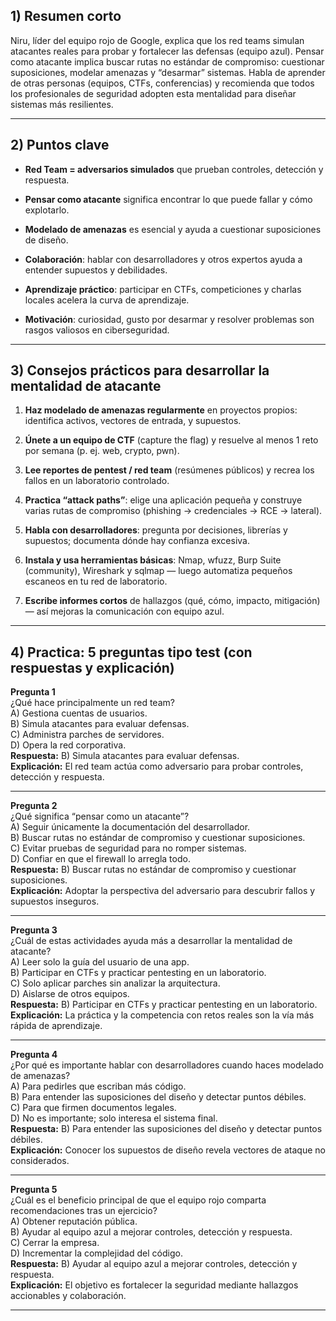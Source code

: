 
## 1) Resumen corto

Niru, líder del equipo rojo de Google, explica que los red teams simulan atacantes reales para probar y fortalecer las defensas (equipo azul). Pensar como atacante implica buscar rutas no estándar de compromiso: cuestionar suposiciones, modelar amenazas y “desarmar” sistemas. Habla de aprender de otras personas (equipos, CTFs, conferencias) y recomienda que todos los profesionales de seguridad adopten esta mentalidad para diseñar sistemas más resilientes.

---

## 2) Puntos clave

- **Red Team = adversarios simulados** que prueban controles, detección y respuesta.
    
- **Pensar como atacante** significa encontrar lo que puede fallar y cómo explotarlo.
    
- **Modelado de amenazas** es esencial y ayuda a cuestionar suposiciones de diseño.
    
- **Colaboración**: hablar con desarrolladores y otros expertos ayuda a entender supuestos y debilidades.
    
- **Aprendizaje práctico**: participar en CTFs, competiciones y charlas locales acelera la curva de aprendizaje.
    
- **Motivación**: curiosidad, gusto por desarmar y resolver problemas son rasgos valiosos en ciberseguridad.
    

---

## 3) Consejos prácticos para desarrollar la mentalidad de atacante

1. **Haz modelado de amenazas regularmente** en proyectos propios: identifica activos, vectores de entrada, y supuestos.
    
2. **Únete a un equipo de CTF** (capture the flag) y resuelve al menos 1 reto por semana (p. ej. web, crypto, pwn).
    
3. **Lee reportes de pentest / red team** (resúmenes públicos) y recrea los fallos en un laboratorio controlado.
    
4. **Practica “attack paths”**: elige una aplicación pequeña y construye varias rutas de compromiso (phishing → credenciales → RCE → lateral).
    
5. **Habla con desarrolladores**: pregunta por decisiones, librerías y supuestos; documenta dónde hay confianza excesiva.
    
6. **Instala y usa herramientas básicas**: Nmap, wfuzz, Burp Suite (community), Wireshark y sqlmap — luego automatiza pequeños escaneos en tu red de laboratorio.
    
7. **Escribe informes cortos** de hallazgos (qué, cómo, impacto, mitigación) — así mejoras la comunicación con equipo azul.
    

---

## 4) Practica: 5 preguntas tipo test (con respuestas y explicación)

**Pregunta 1**  
¿Qué hace principalmente un red team?  
A) Gestiona cuentas de usuarios.  
B) Simula atacantes para evaluar defensas.  
C) Administra parches de servidores.  
D) Opera la red corporativa.  
**Respuesta:** B) Simula atacantes para evaluar defensas.  
**Explicación:** El red team actúa como adversario para probar controles, detección y respuesta.

---

**Pregunta 2**  
¿Qué significa “pensar como un atacante”?  
A) Seguir únicamente la documentación del desarrollador.  
B) Buscar rutas no estándar de compromiso y cuestionar suposiciones.  
C) Evitar pruebas de seguridad para no romper sistemas.  
D) Confiar en que el firewall lo arregla todo.  
**Respuesta:** B) Buscar rutas no estándar de compromiso y cuestionar suposiciones.  
**Explicación:** Adoptar la perspectiva del adversario para descubrir fallos y supuestos inseguros.

---

**Pregunta 3**  
¿Cuál de estas actividades ayuda más a desarrollar la mentalidad de atacante?  
A) Leer solo la guía del usuario de una app.  
B) Participar en CTFs y practicar pentesting en un laboratorio.  
C) Solo aplicar parches sin analizar la arquitectura.  
D) Aislarse de otros equipos.  
**Respuesta:** B) Participar en CTFs y practicar pentesting en un laboratorio.  
**Explicación:** La práctica y la competencia con retos reales son la vía más rápida de aprendizaje.

---

**Pregunta 4**  
¿Por qué es importante hablar con desarrolladores cuando haces modelado de amenazas?  
A) Para pedirles que escriban más código.  
B) Para entender las suposiciones del diseño y detectar puntos débiles.  
C) Para que firmen documentos legales.  
D) No es importante; solo interesa el sistema final.  
**Respuesta:** B) Para entender las suposiciones del diseño y detectar puntos débiles.  
**Explicación:** Conocer los supuestos de diseño revela vectores de ataque no considerados.

---

**Pregunta 5**  
¿Cuál es el beneficio principal de que el equipo rojo comparta recomendaciones tras un ejercicio?  
A) Obtener reputación pública.  
B) Ayudar al equipo azul a mejorar controles, detección y respuesta.  
C) Cerrar la empresa.  
D) Incrementar la complejidad del código.  
**Respuesta:** B) Ayudar al equipo azul a mejorar controles, detección y respuesta.  
**Explicación:** El objetivo es fortalecer la seguridad mediante hallazgos accionables y colaboración.

---

